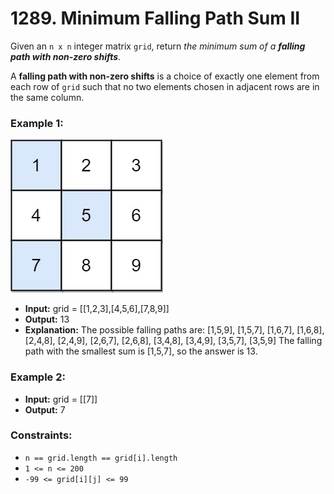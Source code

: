 # 1289. Minimum Falling Path Sum II

Given an `n x n` integer matrix `grid`, return *the minimum sum of a **falling path with non-zero shifts***.

A **falling path with non-zero shifts** is a choice of exactly one element from each row of `grid` such that no two elements chosen in adjacent rows are in the same column.

### Example 1:
![](images/falling-grid.jpg)
- **Input:** grid = [[1,2,3],[4,5,6],[7,8,9]]
- **Output:** 13
- **Explanation:** 
The possible falling paths are:
[1,5,9], [1,5,7], [1,6,7], [1,6,8],
[2,4,8], [2,4,9], [2,6,7], [2,6,8],
[3,4,8], [3,4,9], [3,5,7], [3,5,9]
The falling path with the smallest sum is [1,5,7], so the answer is 13.

### Example 2:
- **Input:** grid = [[7]]
- **Output:** 7
 

### Constraints:
- `n == grid.length == grid[i].length`
- `1 <= n <= 200`
- `-99 <= grid[i][j] <= 99`